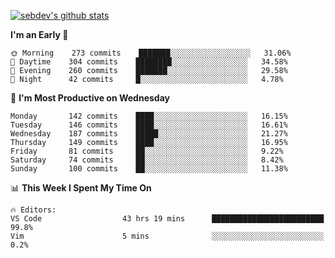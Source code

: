 [![sebdev's github stats](https://github-readme-stats.vercel.app/api?username=sebdeveloper6952&theme=vue-dark)](https://github.com/anuraghazra/github-readme-stats)
<!--START_SECTION:waka-->
**I'm an Early 🐤** 

```text
🌞 Morning    273 commits    ███████░░░░░░░░░░░░░░░░░░   31.06% 
🌆 Daytime    304 commits    ████████░░░░░░░░░░░░░░░░░   34.58% 
🌃 Evening    260 commits    ███████░░░░░░░░░░░░░░░░░░   29.58% 
🌙 Night      42 commits     █░░░░░░░░░░░░░░░░░░░░░░░░   4.78%

```
📅 **I'm Most Productive on Wednesday** 

```text
Monday       142 commits    ████░░░░░░░░░░░░░░░░░░░░░   16.15% 
Tuesday      146 commits    ████░░░░░░░░░░░░░░░░░░░░░   16.61% 
Wednesday    187 commits    █████░░░░░░░░░░░░░░░░░░░░   21.27% 
Thursday     149 commits    ████░░░░░░░░░░░░░░░░░░░░░   16.95% 
Friday       81 commits     ██░░░░░░░░░░░░░░░░░░░░░░░   9.22% 
Saturday     74 commits     ██░░░░░░░░░░░░░░░░░░░░░░░   8.42% 
Sunday       100 commits    ██░░░░░░░░░░░░░░░░░░░░░░░   11.38%

```


📊 **This Week I Spent My Time On** 

```text
🔥 Editors: 
VS Code                  43 hrs 19 mins      █████████████████████████   99.8% 
Vim                      5 mins              ░░░░░░░░░░░░░░░░░░░░░░░░░   0.2%

```


<!--END_SECTION:waka-->
